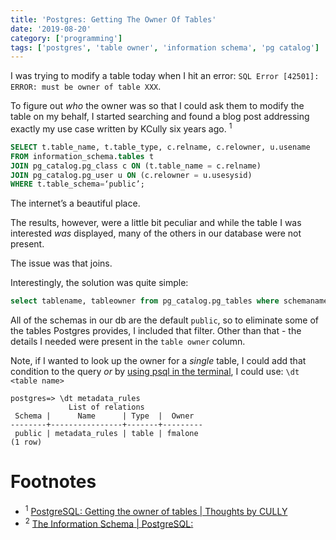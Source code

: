 ```yaml
---
title: 'Postgres: Getting The Owner Of Tables'
date: '2019-08-20'
category: ['programming']
tags: ['postgres', 'table owner', 'information schema', 'pg catalog']
---
```


I was trying to modify a table today when I hit an error: `SQL Error [42501]: ERROR: must be owner of table XXX`.

To figure out _who_ the owner was so that I could ask them to modify the table on my behalf, I started searching and found a blog post addressing exactly my use case written by KCully six years ago. <sup>1</sup>

``` SQL
SELECT t.table_name, t.table_type, c.relname, c.relowner, u.usename
FROM information_schema.tables t
JOIN pg_catalog.pg_class c ON (t.table_name = c.relname)
JOIN pg_catalog.pg_user u ON (c.relowner = u.usesysid)
WHERE t.table_schema=‘public’;
```

The internet’s a beautiful place.

The results, however, were a little bit peculiar and while the table I was interested _was_ displayed, many of the others in our database were not present.

The issue was that joins.

Interestingly, the solution was quite simple:
```sql
select tablename, tableowner from pg_catalog.pg_tables where schemaname = ‘public’ ;
```

All of the schemas in our db are the default `public`, so to eliminate some of the tables Postgres provides, I included that filter. Other than that - the details I needed were present in the `table owner` column.

Note, if I wanted to look up the owner for a _single_ table, I could add that condition to the query _or_ by [using psql in the terminal](../../2018-08-19/access-psql-via-shell), I could use: `\dt <table name>`

```psql
postgres=> \dt metadata_rules
             List of relations
 Schema |      Name      | Type  |  Owner
--------+----------------+-------+---------
 public | metadata_rules | table | fmalone
(1 row)
```

# Footnotes
* <sup>1</sup> [PostgreSQL: Getting the owner of tables | Thoughts by CULLY](http://cully.biz/2013/12/11/postgresql-getting-the-owner-of-tables/)
* <sup>2</sup> [The Information Schema | PostgreSQL: ](https://www.postgresql.org/docs/9.1/information-schema.html)
